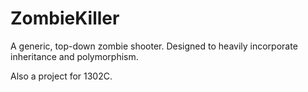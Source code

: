 ZombieKiller
============

A generic, top-down zombie shooter. Designed to heavily incorporate inheritance and polymorphism.

Also a project for 1302C.

